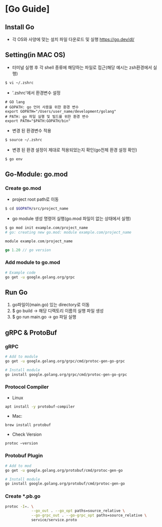# [Go Guide]

## Install Go

- 각 OS와 사양에 맞는 설치 파일 다운로드 및 실행 https://go.dev/dl/

## Setting(in MAC OS)

- 터미널 실행 후 각 shell 종류에 해당하는 파일로 접근(해당 예시는 zsh환경에서 실행)

```zsh
$ vi ~/.zshrc
```

- '.zshrc'에서 환경변수 설정

```vim
# GO lang
# GOPATH: go 언어 사용을 위한 환경 변수
export GOPATH="/Users/user_name/development/golang"
# PATH: go 파일 실행 및 빌드를 위한 환경 변수
export PATH="$PATH:GOPATH/bin"
```

- 변경 된 환경변수 적용

```zsh
$ source ~/.zshrc
```

- 변경 된 환경 설정이 제대로 적용되었는지 확인(go전체 환경 설정 확인)

```zsh
$ go env
```

## Go-Module: go.mod

### Create go.mod

- project root path로 이동

```zsh
$ cd $GOPATH/src/project_name
```

- go module 생성 명령어 실행(go.mod 파일이 없는 상태에서 실행)

```zsh
$ go mod init example.com/project_name
# go: creating new go.mod: module example.com/project_name
```

```go
module example.com/project_name

go 1.20 // go version
```

### Add module to go.mod

```zsh
# Example code
go get -u google.golang.org/grpc
```

## Run Go

1. go파일이(main.go) 있는 directory로 이동
2. $ go build
   -> 해당 디렉토리 이름의 실행 파일 생성
3. $ go run main.go
   -> go 파일 실행

## gRPC & ProtoBuf

### gRPC

```zsh
# Add to module
go get -u google.golang.org/grpc/cmd/protoc-gen-go-grpc

# Install module
go install google.golang.org/grpc/cmd/protoc-gen-go-grpc
```

### Protocol Compiler

- Linux

```zsh
apt install -y protobuf-compiler
```

- Mac:

```zsh
brew install protobuf
```

- Check Version

```zsh
protoc —version
```

### Protobuf Plugin

```zsh
# Add to mod
go get -u google.golang.org/protobuf/cmd/protoc-gen-go

# Install module
go install google.golang.org/protobuf/cmd/protoc-gen-go
```

### Create \*.pb.go

```zsh
protoc -I=. \
            --go_out . --go_opt paths=source_relative \
            --go-grpc_out . --go-grpc_opt paths=source_relative \
            service/service.proto
```
